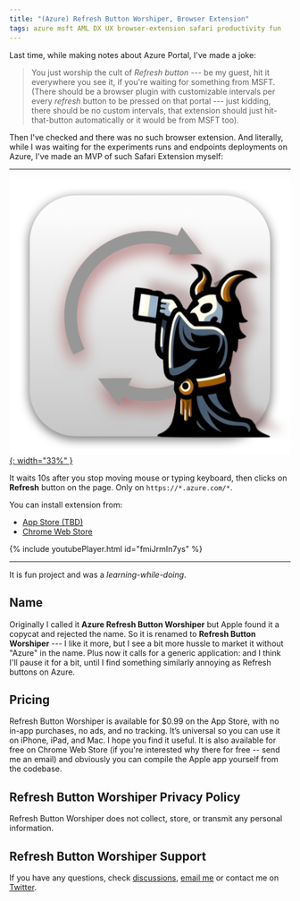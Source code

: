 ```yaml
---
title: "(Azure) Refresh Button Worshiper, Browser Extension"
tags: azure msft AML DX UX browser-extension safari productivity fun
---
```


Last time, while making notes about Azure Portal, I've made a joke:

> You just worship the cult of _Refresh button_ --- be my guest, hit it everywhere you see it, if you're waiting for something from MSFT.
> (There should be a browser plugin with customizable intervals per every _refresh_ button to be pressed on that portal --- just kidding,
> there should be no custom intervals, that extension should just hit-that-button automatically or it would be from MSFT too).

Then I've checked and there was no such browser extension. And literally, while I was waiting for the experiments runs and endpoints
deployments on Azure, I've made an MVP of such Safari Extension myself:

<hr>

[![Azure Refresh Button Worshiper Icon](/img/azure-refresh-button-worshiper.png){: width="33%" }](https://aleksandr.vin/a-link-to-app-store)

It waits 10s after you stop moving mouse or typing keyboard, then clicks on **Refresh** button on the page. Only on `https://*.azure.com/*`.

You can install extension from:
- [App Store (TBD)](https://aleksandr.vin/a-link-to-app-store)
- [Chrome Web Store](https://chromewebstore.google.com/detail/refresh-button-worshiper/ffifkamlageigkonfgjdildmdkpmjhde)

{% include youtubePlayer.html id="fmiJrmIn7ys" %}

<hr>

It is fun project and was a *learning-while-doing*.

## Name

Originally I called it **Azure Refresh Button Worshiper** but Apple found it a copycat and rejected the name. So it is renamed to
**Refresh Button Worshiper** --- I like it more, but I see a bit more hussle to market it without "Azure" in the name. Plus now it calls
for a generic application: and I think I'll pause it for a bit, until I find something similarly annoying as Refresh buttons on Azure.

## Pricing

Refresh Button Worshiper is available for $0.99 on the App Store, with no
in-app purchases, no ads, and no tracking. It’s universal so you can use it on
iPhone, iPad, and Mac. I hope you find it useful. It is also available for free
on Chrome Web Store (if you're interested why there for free -- send me an email)
and obviously you can compile the Apple app yourself from the codebase.

## Refresh Button Worshiper Privacy Policy

Refresh Button Worshiper does not collect, store, or transmit any personal information.

## Refresh Button Worshiper Support

If you have any questions, check [discussions](https://github.com/aleksandr-vin/azure-refresh-button-worshiper/discussions), [email me](mailto:zulu@aleksandr.vin?subject=Azure%20Refresh%20Button%20Worshiper%20Support) or contact me on [Twitter](http://twitter.com/aleksandrvin).
